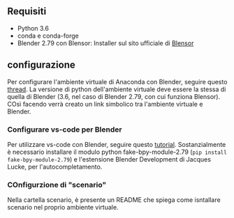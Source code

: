 ## Requisiti

- Python 3.6
- conda e conda-forge
- Blender 2.79 con Blensor: Installer sul sito ufficiale di [Blensor](https://www.blensor.org/pages/downloads.html)

## configurazione

Per configurare l'ambiente virtuale di Anaconda con Blender, seguire questo [thread](https://stackoverflow.com/questions/70639689/how-to-use-the-anaconda-environment-on-blender). La versione di python dell'ambiente virtuale deve essere la stessa di quella di Blender (3.6, nel caso di Blender 2.79, con cui funziona Blensor). COsì facendo verrà creato un link simbolico tra l'ambiente virtuale e Blender.

### Configurare vs-code per Blender

Per utilizzare vs-code con Blender, seguire questo [tutorial](https://www.youtube.com/watch?v=YUytEtaVrrc). Sostanzialmente è necessario installare il modulo python fake-bpy-module-2.79 (`pip install fake-bpy-module-2.79`) e l'estensione Blender Development di Jacques Lucke, per l'autocompletamento.

### COnfigurzione di "scenario"

Nella cartella scenario, è presente un README che spiega come isntallare scenario nel proprio ambiente virtuale.
